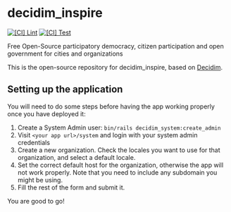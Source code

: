 # decidim_inspire

[![[CI] Lint](https://github.com/Platoniq/decidim-inspire/actions/workflows/lint.yml/badge.svg)](https://github.com/Platoniq/decidim-inspire/actions/workflows/lint.yml)
[![[CI] Test](https://github.com/Platoniq/decidim-inspire/actions/workflows/test.yml/badge.svg)](https://github.com/Platoniq/decidim-inspire/actions/workflows/test.yml)

Free Open-Source participatory democracy, citizen participation and open government for cities and organizations

This is the open-source repository for decidim_inspire, based on [Decidim](https://github.com/decidim/decidim).

## Setting up the application

You will need to do some steps before having the app working properly once you have deployed it:

1. Create a System Admin user: `bin/rails decidim_system:create_admin`
1. Visit `<your app url>/system` and login with your system admin credentials
1. Create a new organization. Check the locales you want to use for that organization, and select a default locale.
1. Set the correct default host for the organization, otherwise the app will not work properly. Note that you need to include any subdomain you might be using.
1. Fill the rest of the form and submit it.

You are good to go!
